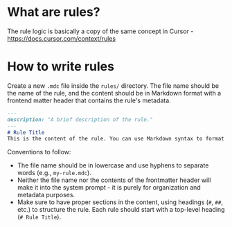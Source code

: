 # What are rules?

The rule logic is basically a copy of the same concept in Cursor - https://docs.cursor.com/context/rules


# How to write rules

Create a new `.mdc` file inside the `rules/` directory. The file name should be the name of the rule, and the content should be in Markdown format
with a frontend matter header that contains the rule's metadata.



```markdown
---
description: "A brief description of the rule."
---
# Rule Title
This is the content of the rule. You can use Markdown syntax to format it.
```

Conventions to follow:
* The file name should be in lowercase and use hyphens to separate words (e.g., `my-rule.mdc`).
* Neither the file name nor the contents of the frontmatter header will make it into the system prompt - it is purely for organization and metadata purposes.
* Make sure to have proper sections in the content, using headings (`#`, `##`, etc.) to structure the rule. Each rule should start with a top-level heading (`# Rule Title`).
